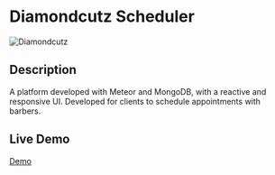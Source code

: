 # Diamondcutz Scheduler
![Diamondcutz](public/img/DC.png)

## Description
A platform developed with Meteor and MongoDB, with a reactive and responsive UI. Developed for clients to schedule appointments with barbers. 

## Live Demo
[Demo](https://diamondcutz.meteorapp.com/)
